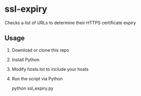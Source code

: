 # ssl-expiry
Checks a list of URLs to determine their HTTPS certificate expiry

## Usage
1. Download or clone this repo
2. Install Python
3. Modify hosts.txt to include your hosts
4. Run the script via Python

    python ssl_expiry.py
